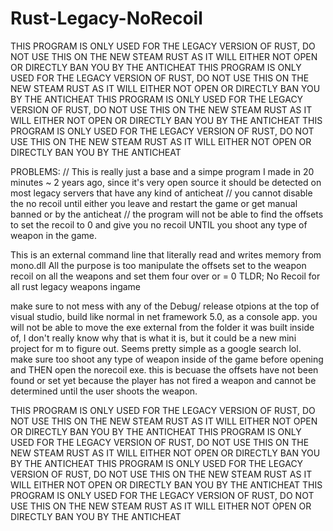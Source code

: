 # Rust-Legacy-NoRecoil
THIS PROGRAM IS ONLY USED FOR THE LEGACY VERSION OF RUST, DO NOT USE THIS ON THE NEW STEAM RUST AS IT WILL EITHER NOT OPEN OR DIRECTLY BAN YOU BY THE ANTICHEAT
THIS PROGRAM IS ONLY USED FOR THE LEGACY VERSION OF RUST, DO NOT USE THIS ON THE NEW STEAM RUST AS IT WILL EITHER NOT OPEN OR DIRECTLY BAN YOU BY THE ANTICHEAT
THIS PROGRAM IS ONLY USED FOR THE LEGACY VERSION OF RUST, DO NOT USE THIS ON THE NEW STEAM RUST AS IT WILL EITHER NOT OPEN OR DIRECTLY BAN YOU BY THE ANTICHEAT
THIS PROGRAM IS ONLY USED FOR THE LEGACY VERSION OF RUST, DO NOT USE THIS ON THE NEW STEAM RUST AS IT WILL EITHER NOT OPEN OR DIRECTLY BAN YOU BY THE ANTICHEAT


PROBLEMS:
// This is really just a base and a simpe program I made in 20 minutes ~ 2 years ago, since it's very open source it should be detected on most legacy servers that have any kind of anticheat
// you cannot disable the no recoil until either you leave and restart the game or get manual banned or by the anticheat
// the program will not be able to find the offsets to set the recoil to 0 and give you no recoil UNTIL you shoot any type of weapon in the game.




This is an external command line that literally read and writes memory from mono.dll 
All the purpose is too manipulate the offsets set to the weapon recoil on all the weapons and set them four over or = 0
TLDR; No Recoil for all rust legacy weapons ingame

make sure to not mess with any of the Debug/ release otpions at the top of visual studio, build like normal in net framework 5.0, as a console app.
you will not be able to move the exe external from the folder it was built inside of, I don't really know why that is what it is, but it could be a new mini project for m to figure out. Seems pretty simple as a google search lol.
make sure too shoot any type of weapon inside of the game before opening and THEN open the norecoil exe. this is becuase the offsets have not been found or set yet because the player has not fired a weapon and cannot be determined until the user shoots the weapon.

THIS PROGRAM IS ONLY USED FOR THE LEGACY VERSION OF RUST, DO NOT USE THIS ON THE NEW STEAM RUST AS IT WILL EITHER NOT OPEN OR DIRECTLY BAN YOU BY THE ANTICHEAT
THIS PROGRAM IS ONLY USED FOR THE LEGACY VERSION OF RUST, DO NOT USE THIS ON THE NEW STEAM RUST AS IT WILL EITHER NOT OPEN OR DIRECTLY BAN YOU BY THE ANTICHEAT
THIS PROGRAM IS ONLY USED FOR THE LEGACY VERSION OF RUST, DO NOT USE THIS ON THE NEW STEAM RUST AS IT WILL EITHER NOT OPEN OR DIRECTLY BAN YOU BY THE ANTICHEAT
THIS PROGRAM IS ONLY USED FOR THE LEGACY VERSION OF RUST, DO NOT USE THIS ON THE NEW STEAM RUST AS IT WILL EITHER NOT OPEN OR DIRECTLY BAN YOU BY THE ANTICHEAT

